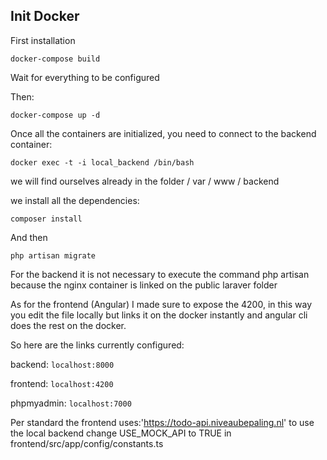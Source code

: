 ## Init Docker


First installation

`docker-compose build`

Wait for everything to be configured

Then:

`docker-compose up -d`

Once all the containers are initialized, you need to connect to the backend container:

`docker exec -t -i local_backend /bin/bash`

we will find ourselves already in the folder / var / www / backend

we install all the dependencies:

`composer install`

And then 

`php artisan migrate`

For the backend it is not necessary to execute the command php artisan because the nginx container is linked on the public laraver folder

As for the frontend (Angular) I made sure to expose the 4200, in this way you edit the file locally but links it on the docker instantly and angular cli does the rest on the docker.

So here are the links currently configured:

backend: `localhost:8000`

frontend: `localhost:4200`

phpmyadmin: `localhost:7000`

Per standard the frontend uses:'https://todo-api.niveaubepaling.nl' to use the local backend change USE_MOCK_API to TRUE in frontend/src/app/config/constants.ts



